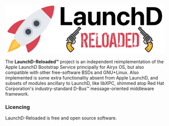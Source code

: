 ![](docs/logo.png)

The **LaunchD-Reloaded™** project is an independent reimplementation of the
Apple LaunchD Bootstrap Service principally for Airyx OS, but also compatible
with other free-software BSDs and GNU+Linux. Also implemented is some extra
functionality absent from Apple LaunchD, and subsets of modules ancillary to
LaunchD, like libXPC, shimmed atop Red Hat Corporation's industry-standard
D-Bus™ message-oriented middleware framework.


### Licencing

LaunchD-Reloaded is free and open source software.
